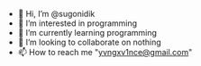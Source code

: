 - 👋 Hi, I’m @sugonidik
- 👀 I’m interested in programming
- 🌱 I’m currently learning programming
- 💞️ I’m looking to collaborate on nothing
- 📫 How to reach me "yvngxv1nce@gmail.com"

<!---
sugonidik/sugonidik is a ✨ special ✨ repository because its `README.md` (this file) appears on your GitHub profile.
You can click the Preview link to take a look at your changes.
--->
